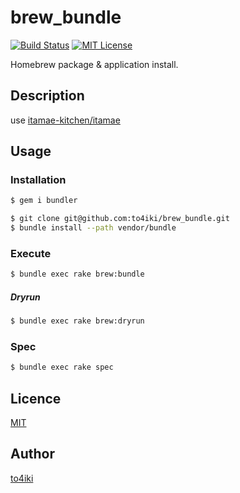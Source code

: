 brew_bundle
===========

[![Build Status](https://travis-ci.org/to4iki/brew_bundle.svg)][status]
[![MIT License](http://img.shields.io/badge/license-MIT-blue.svg?style=flat-square)][license]

[status]: https://travis-ci.org/to4iki/brew_bundle
[license]: https://github.com/to4iki/brew_bundle/master/LICENSE

Homebrew package & application install.

## Description

use [itamae-kitchen/itamae](https://github.com/itamae-kitchen/itamae)

## Usage

### Installation

```bash
$ gem i bundler
```

```bash
$ git clone git@github.com:to4iki/brew_bundle.git
$ bundle install --path vendor/bundle
```

### Execute

```bash
$ bundle exec rake brew:bundle
```

##### Dryrun

```bash
$ bundle exec rake brew:dryrun
```

### Spec

```bash
$ bundle exec rake spec
```

## Licence

[MIT](https://github.com/to4iki/brew_bundle/master/LICENSE)

## Author

[to4iki](https://github.com/to4iki)
